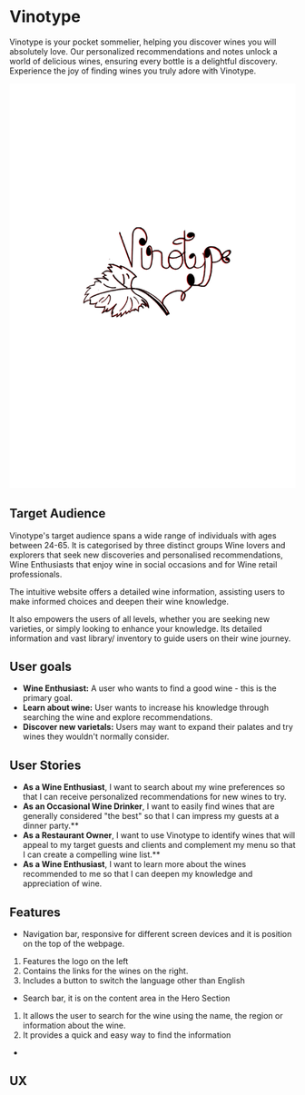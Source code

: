 # Vinotype

Vinotype is your pocket sommelier, helping you discover wines you will absolutely love. Our personalized recommendations and notes unlock a world of delicious wines, ensuring every bottle is a delightful discovery. Experience the joy of finding wines you truly adore with Vinotype.


![Logo](documentation/vinotype.png)


## Target Audience

Vinotype's target audience spans a wide range of individuals with ages between 24-65. It is categorised by three distinct groups Wine lovers and explorers that seek new discoveries and personalised recommendations, Wine Enthusiasts that enjoy wine in social occasions and for Wine retail professionals.

The intuitive website offers a detailed wine information, assisting users to make informed choices and 
deepen their wine knowledge.

It also empowers the users of all levels, whether you are seeking new varieties, or simply looking to enhance your knowledge. Its detailed information and vast library/ inventory to guide users on their wine
journey.

## User goals 

* **Wine Enthusiast:** A user who wants to find a good wine - this is the primary goal.
* **Learn about wine:**  User wants to increase his knowledge through searching the wine  and explore 
recommendations.
* **Discover new varietals:** Users may want to expand their palates and try wines they wouldn't normally consider.

## User Stories 
* **As a Wine Enthusiast**, I want to search about my wine preferences so that I can receive personalized recommendations for new wines to try.
* **As an Occasional Wine Drinker**, I want to easily find wines that are generally considered "the best" so that I can impress my guests at a dinner party.**
* **As a Restaurant Owner**, I want to use Vinotype to identify wines that will appeal to my target guests and clients and complement my menu so that I can create a compelling wine list.**
* **As a Wine Enthusiast**, I want to learn more about the wines recommended to me so that I can deepen my knowledge and appreciation of wine.


## Features 

- Navigation bar, responsive for different screen devices and it is position on the top of the webpage. 

1. Features the logo on the left 
2. Contains the links for the wines on the right.
3. Includes a button to switch the language other than English 

- Search bar, it is on the content area in the Hero Section 

1. It allows the user to search for the wine using the name, the region or information about the wine.
2. It provides a quick and easy way to find the information

- 


## UX 
